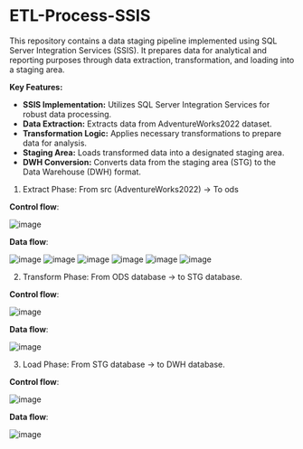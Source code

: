 # ETL-Process-SSIS

This repository contains a data staging pipeline implemented using SQL Server Integration Services (SSIS). It prepares data for analytical and reporting purposes through data extraction, transformation, and loading into a staging area.

**Key Features:**

*   **SSIS Implementation:** Utilizes SQL Server Integration Services for robust data processing.
*   **Data Extraction:** Extracts data from AdventureWorks2022 dataset.
*   **Transformation Logic:** Applies necessary transformations to prepare data for analysis.
*   **Staging Area:** Loads transformed data into a designated staging area.
*   **DWH Conversion:** Converts data from the staging area (STG) to the Data Warehouse (DWH) format.
  
1. Extract Phase: From src (AdventureWorks2022) → To ods
   
**Control flow**:

![image](https://github.com/user-attachments/assets/7375f839-02b5-4378-b47e-15b3c08af0b3)


**Data flow**:

![image](https://github.com/user-attachments/assets/319605ae-c669-4a16-81c0-1f5b64ad957d)
![image](https://github.com/user-attachments/assets/f35e0864-530a-4cd9-b36b-1f0be8056d03)
![image](https://github.com/user-attachments/assets/4c090b0e-2e5b-492c-ab47-6e4e7c0762c6)
![image](https://github.com/user-attachments/assets/6b5ed32c-cf05-4b69-9c27-33bc9610e36b)
![image](https://github.com/user-attachments/assets/10f3d624-cd01-4555-9d58-fa284e1a2154)
![image](https://github.com/user-attachments/assets/87e437ee-9b9e-4fcc-957c-8ec6d36c845a)



2. Transform Phase: From ODS database → to STG database.
   
**Control flow**:

![image](https://github.com/user-attachments/assets/92b7f75c-227f-400d-8f24-68e0b5aeffd9)



**Data flow**:

![image](https://github.com/user-attachments/assets/8b113bc0-5d82-4d1a-99c2-15c7287f4157)


3. Load Phase: From STG database → to DWH database.
   
**Control flow**:

![image](https://github.com/user-attachments/assets/9f4d45e9-cfe3-41b7-97d5-e9e502c72b23)


**Data flow**:

![image](https://github.com/user-attachments/assets/f115f7dd-dd50-42aa-858d-858b0be02c87)

